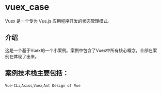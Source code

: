 # vuex_case

Vuex 是一个专为 Vue.js 应用程序开发的状态管理模式。

## 介绍

这是一个基于Vuex的一个小案例。案例中包含了Vuex中所有核心概念，全部在案例在体现了出来。

## 案例技术栈主要包括：

`Vue-CLi`,`Axios`,`Vuex`,`Ant Design of Vue`

